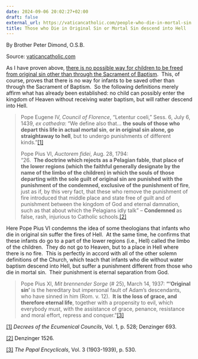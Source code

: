 ```yaml
---
date: 2024-09-06 20:02:27+02:00
draft: false
external_url: https://vaticancatholic.com/people-who-die-in-mortal-sin
title: Those who Die in Original Sin or Mortal Sin descend into Hell
---
```



By Brother Peter Dimond, O.S.B.

Source: [vaticancatholic.com](https://vaticancatholic.com/people-who-die-in-mortal-sin)


<p>As I have proven above, <a href="https://vaticancatholic.com/infant-aborted-baptism/">there is no possible way for children to be freed from original sin other than through the Sacrament of Baptism</a>.&nbsp; This, of course, proves that there is no way for infants to be saved other than through the Sacrament of Baptism.&nbsp; So the following definitions merely affirm what has already been established: no child can possibly enter the kingdom of Heaven without receiving water baptism, but will rather descend into Hell.</p>
<blockquote>
<p>Pope Eugene IV, <em>Council of Florence</em>, “Letentur coeli,” Sess. 6, July 6, 1439, <em>ex cathedra</em>: “We define also that… <strong>the souls of those who depart this life in actual mortal sin</strong>, <strong>or in original sin alone, go straightaway to hell</strong>, but to undergo punishments of different kinds.”<a href="#_edn1" name="_ednref1">[1]</a></p>
<p>Pope Pius VI, <em>Auctorem fidei</em>, Aug. 28, 1794:<br>“26.&nbsp; <strong>The doctrine which rejects as a Pelagian fable, that place of the lower regions (which the faithful generally designate by the name of the limbo of the children) in which the souls of those departing with the sole guilt of original sin are punished with the punishment of the condemned, exclusive of the punishment of fire</strong>, just as if, by this very fact, that these who remove the punishment of fire introduced that middle place and state free of guilt and of punishment between the kingdom of God and eternal damnation, such as that about which the Pelagians idly talk” – <strong>Condemned </strong>as false, rash, injurious to Catholic schools.<a href="#_edn2" name="_ednref2">[2]</a></p>
</blockquote>
<p>Here Pope Pius VI condemns the idea of some theologians that infants who die in original sin suffer the fires of Hell.&nbsp; At the same time, he confirms that these infants do go to a part of the lower regions (i.e., Hell) called the limbo of the children.&nbsp; They do not go to Heaven, but to a place in Hell where there is no fire.&nbsp; This is perfectly in accord with all of the other solemn definitions of the Church, which teach that infants who die without water baptism descend into Hell, but suffer a punishment different from those who die in mortal sin.&nbsp; Their punishment is eternal separation from God.</p>
<blockquote>
<p>Pope Pius XI, <em>Mit brennender Sorge </em>(# 25), March 14, 1937: <strong>“‘Original sin’</strong> is the hereditary but impersonal fault of Adam’s descendants, who have sinned in him (Rom. v. 12).&nbsp; <strong>It is the loss of grace, and therefore eternal life</strong>, together with a propensity to evil, which everybody must, with the assistance of grace, penance, resistance and moral effort, repress and conquer.”<a href="#_edn3" name="_ednref3">[3]</a></p>
</blockquote>
<div class="footnotes">
<div><p><a href="#_ednref1" name="_edn1">[1]</a> <em>Decrees of the Ecumenical Councils</em>, Vol. 1, p. 528; Denzinger 693.</p></div>
<div><p><a href="#_ednref2" name="_edn2">[2]</a> Denzinger 1526.</p></div>
<div><p><a href="#_ednref3" name="_edn3">[3]</a> <em>The Papal Encyclicals</em>, Vol. 3 (1903-1939), p. 530.</p></div>
</div>
</div>
